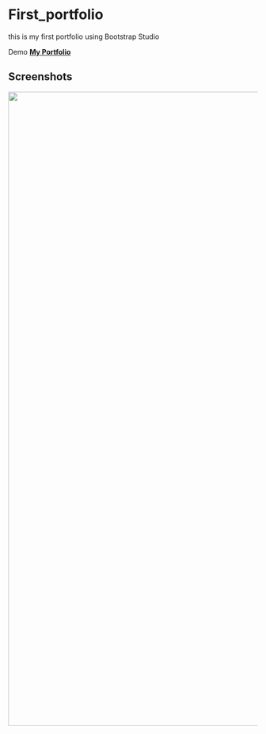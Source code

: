 # First_portfolio
this is my first portfolio using Bootstrap Studio

Demo **[My Portfolio](https://hamza-ezzahiry.github.io/First_portfolio/index.html)**

## Screenshots

<img src="h" width="1280" />
